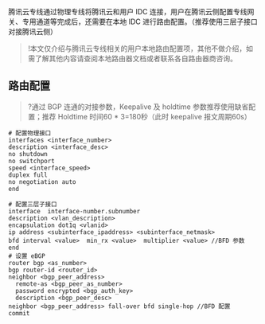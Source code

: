 腾讯云专线通过物理专线将腾讯云和用户 IDC 连接，用户在腾讯云侧配置专线网关、专用通道等完成后，还需要在本地 IDC 进行路由配置。（推荐使用三层子接口对接腾讯云侧）
>!本文仅介绍与腾讯云专线相关的用户本地路由配置项，其他不做介绍，如需了解其他内容请查阅本地路由器文档或者联系各自路由器商咨询。
>

## 路由配置
>?通过 BGP 连通的对接参数，Keepalive 及 holdtime 参数推荐使用缺省配置；推荐 Holdtime 时间60 * 3=180秒（此时 keepalive 报文周期60s）
>
``` 
# 配置物理接口
interfaces <interface_number>
description <interface_desc>
no shutdown
no switchport
speed <interface_speed>
duplex full
no negotiation auto
end

# 配置三层子接口
interface  interface-number.subnumber
description <vlan_description>
encapsulation dot1q <vlanid>
ip address <subinterface_ipaddress> <subinterface_netmask>
bfd interval <value>  min_rx <value>  multiplier <value> //BFD 参数
end
# 设置 eBGP
router bgp <as_number>
bgp router-id <router_id>
neighbor <bgp_peer_address>
  remote-as <bgp_peer_as_number>
  password encrypted <bgp_auth_key>
  description <bgp_peer_desc>
neighbor <bgp_peer_address> fall-over bfd single-hop //BFD 配置
commit
```
